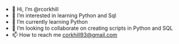 - 👋 Hi, I’m @rcorkhill
- 👀 I’m interested in learning Python and Sql
- 🌱 I’m currently learning Python
- 💞️ I’m looking to collaborate on creating scripts in Python and SQL
- 📫 How to reach me corkhill93@gmail.com

<!---
rcorkhill/rcorkhill is a ✨ special ✨ repository because its `README.md` (this file) appears on your GitHub profile.
You can click the Preview link to take a look at your changes.
--->
